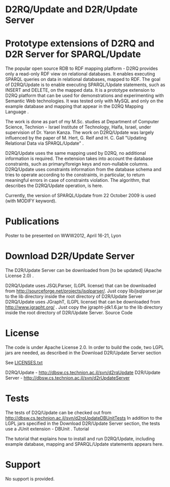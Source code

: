 # D2RQ/Update and D2R/Update Server

# Prototype extensions of D2RQ and D2R Server for SPARQL/Update

The popular open source RDB to RDF mapping platform - D2RQ provides only a read-only RDF view on relational databases. It enables executing SPARQL queries on data in relational databases, mapped to RDF. The goal of D2RQ/Update is to enable executing SPARQL/Update statements, such as INSERT and DELETE, on the mapped data. It is a prototype extension to D2RQ platform that can be used for demonstrations and experimenting with Semantic Web technologies. It was tested only with MySQL and only on the example database and mapping that appear in the D2RQ Mapping Language .

The work is done as part of my M.Sc. studies at Department of Computer Science, Technion - Israel Institute of Technology, Haifa, Israel, under supervision of Dr. Yaron Kanza. The work on D2RQ/Update was largely influenced by the paper of M. Hert, G. Reif and H. C. Gall "Updating Relational Data via SPARQL/Update" .

D2RQ/Update uses the same mapping used by D2RQ, no additional information is required. The extension takes into account the database constraints, such as primary/foreign keys and non-nullable columns. D2RQ/Update uses constraints information from the database schema and tries to operate according to the constraints, in particular, to return meaningful errors in case of constraints violation. The algorithm, that describes the D2RQ/Update operation, is here.

Currently, the version of SPARQL/Update from 22 October 2009 is used (with MODIFY keyword).

# Publications

Poster to be presented on WWW2012, April 16-21, Lyon

# Download D2R/Update Server

The D2R/Update Server can be downloaded from [to be updated] (Apache License 2.0) .

D2RQ/Update uses JSQLParser, (LGPL license) that can be downloaded from http://sourceforge.net/projects/jsqlparser/. Just copy lib/jsqlparser.jar to the lib directory inside the root directory of D2R/Update Server
D2RQ/Update uses JGraphT, (LGPL license) that can be downloaded from http://www.jgrapht.org/ . Just copy the jgrapht-jdk1.6.jar to the lib directory inside the root directory of D2R/Update Server.
Source Code

# License
The code is under Apache License 2.0. In order to build the code, two LGPL jars are needed, as described in the Download D2R/Update Server section

See [LICENSES.txt](https://github.com/VadimEisenberg/d2rqUpdate/blob/master/LICENSES.txt)

D2RQ/Update - http://dbsw.cs.technion.ac.il/svn/d2rqUpdate
D2R/Update Server - http://dbsw.cs.technion.ac.il/svn/d2rUpdateServer

# Tests

The tests of D2Q/Update can be checked out from http://dbsw.cs.technion.ac.il/svn/d2rqUpdateDBUnitTests In addition to the LGPL jars specified in the Download D2R/Update Server section, the tests use a JUnit extension - DBUnit .
Tutorial

The tutorial that explains how to install and run D2RQ/Update, including example database, mapping and SPARQL/Update statements appears here.

# Support

No support is provided.
